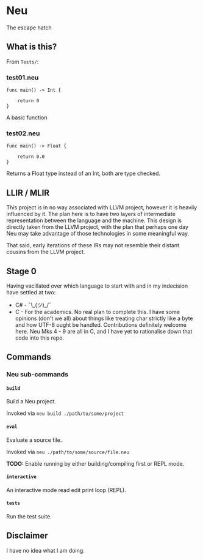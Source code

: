 # Neu

The escape hatch

## What is this?

From `Tests/`:

### test01.neu

```
func main() -> Int {

    return 0
}
```

A basic function

### test02.neu

```
func main() -> Float {

    return 0.0
}
```

Returns a Float type instead of an Int, both are type checked.

## LLIR / MLIR

This project is in no way associated with LLVM project, however it is heavily influenced by it. The plan here is to have two layers of intermediate representation between the language and the machine. This design is directly taken from the LLVM project, with the plan that perhaps one day Neu may take advantage of those technologies in some meaningful way.

That said, early iterations of these IRs may not resemble their distant cousins from the LLVM project.

## Stage 0

Having vacillated over which language to start with and in my indecision have settled at two:
- C# - ¯\\\_(ツ)\_/¯
- C - For the academics. No real plan to complete this. I have some opinions (don't we all) about things like treating char strictly like a byte and how UTF-8 ought be handled. Contributions definitely welcome here. Neu Mks 4 - 9 are all in C, and I have yet to rationalise down that code into this repo.

## Commands

### Neu sub-commands

#### `build`

Build a Neu project.

Invoked via `neu build ./path/to/some/project`

#### `eval`

Evaluate a source file.

Invoked via `neu ./path/to/some/source/file.neu`

**TODO:** Enable running by either building/compiling first or REPL mode.

#### `interactive`

An interactive mode read edit print loop (REPL).

#### `tests`

Run the test suite.

### 

## Disclaimer

I have no idea what I am doing.
